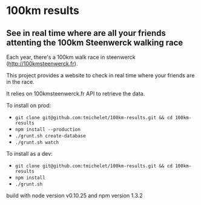 100km results
=======

See in real time where are all your friends attenting the 100km Steenwerck walking race 
-----------


Each year, there's a 100km walk race in steenwerck (http://100kmsteenwerck.fr).

This project provides a website to check in real time where your friends are in the race.

It relies on 100kmsteenwerck.fr API to retrieve the data.

To install on prod:

  * `git clone git@github.com:tmichelet/100km-results.git && cd 100km-results`
  * `npm install --production`
  * `./grunt.sh create-database`
  * `./grunt.sh watch`

To install as a dev:

  * `git clone git@github.com:tmichelet/100km-results.git && cd 100km-results`
  * `npm install`
  * `./grunt.sh`


build with node version v0.10.25 and npm version 1.3.2